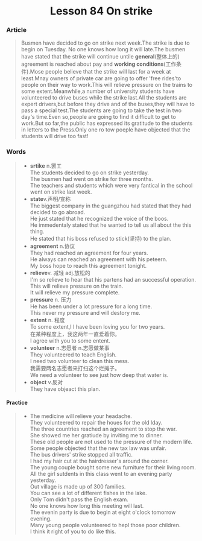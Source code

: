 <h1 style="text-align:center">Lesson 84 On strike</h1>

### Article  
>Busmen have decided to go on strike next  week.The strike is due to begin on Tuesday. No one knows how long it will late.The busmen have stated that the strike will continue untile **general**(整体上的) agreement is reached about pay and **working conditions**(工作条件).Mose people believe that the strike will last for a week at least.Mnay owners of private car are going to offer 'free rides'to people on their way to work.This will relieve pressure on the trains to some extent.Meanwhile,a number of university students have volunteered to drive buses while the strike last.All the students are expert drivers,but before they drive and of the buses,they will have to pass a special test.The students are going to take the test in two day's time.Even so,people are going to find it difficult to get to work.But so far,the public has expressed its gratitude to the students in letters to the Press.Only one ro tow poeple have objected that the students will drive too fast!  

### Words  
> - **srtike** n.罢工  
> The students decided to go on strike yesterday.  
> The busmen had went on strike for three months.  
> The teachers and students which were very fantical in the school went on strike last week.  
> - **state**v.声明/宣称  
> The biggest company in the guangzhou had stated that they had decided to go abroad.  
> He just stated that he recognized the voice of the boos.  
> He immedentaly stated that he wanted to tell us all about the this thing.  
> He stated that his boss refused to stick(坚持) to the plan.  
> - **agreement** n.协议  
> They had reached an agreement for four years.  
> He always can reached an agreement with his peteern.  
> My boss hope to reach this agreement tonight.  
> - **relieve**v. 减轻 adj.放松的    
> I'm so relieve to hear that his partens had an successful operation.  
> This will relieve pressure on the train.  
> It will relieve my pressure complete.  
> - **pressure** n. 压力  
> He has been under a lot pressure for a long time.   
> This never my pressure and will destory me.  
> - **extent** n. 程度  
> To some extent,I I have been loving you for two years.  
> 在某种程度上，我这两年一直爱着你。    
>  I agree with you to some entent.  
> - **volunteer** n.志愿者 n.志愿做某事  
> They volunteered to teach English.  
> I need two volunteer to clean this mess.   
> 我需要两名志愿者来打扫这个烂摊子。  
> We need a volunteer to see just how deep that water is.  
> - **object** v.反对  
> They have objeact this plan.  

#### Practice  
 > - The medicine will relieve your headache.  
> They volunteered to repair the houes for the old lday.  
> The three countries reached an agreement to stop the war.  
> She showed me her gratiude by inviting me to dinner.  
> These old people are not used to the pressure of the modern life.  
> Some people objected that the new tax law was unfair.  
> The bus  drivers' strike stopped all traffic.  
> I had my hair cut at the hairdresser's around the corner.  
> The young couple bought some new furniture for their living room.  
> All the girl sutdents in this class went to an evening party yesterday.  
> Out village is made up of 300 families.  
> You can see a lot of different fishes in the lake.  
> Only Tom didn't pass the English exam.  
> No one knows how long this meeting will last.  
> The evenin party is due to begin at eight o'clock tomorrow evening.  
> Many young people volunteered to hepl those poor children.  
> I think it right of you to do like this.